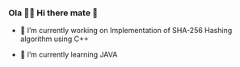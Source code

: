 ### Ola 🙋‍♂️ Hi there mate 👋

- 🔭 I’m currently working on Implementation of SHA-256 Hashing algorithm using C++

- 🌱 I’m currently learning JAVA
 
<!--
**LORDSINE/LORDSINE** is a ✨ _special_ ✨ repository because its `README.md` (this file) appears on your GitHub profile.

Here are some ideas to get you started:

 ...
- 👯 I’m looking to collaborate on ...
- 🤔 I’m looking for help with ...
- 💬 Ask me about ...
- 📫 How to reach me: ...
- 😄 Pronouns: ...
- ⚡ Fun fact: ...
-->
